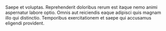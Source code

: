 Saepe et voluptas.
Reprehenderit doloribus rerum est itaque nemo animi aspernatur labore optio.
Omnis aut reiciendis eaque adipisci quis magnam illo qui distinctio.
Temporibus exercitationem et saepe qui accusamus eligendi provident.